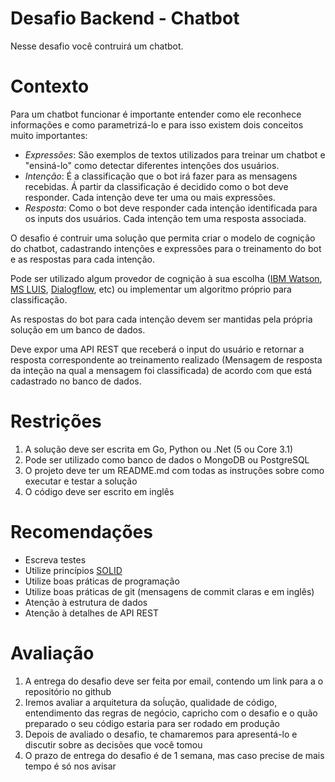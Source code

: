 # Desafio Backend - Chatbot
Nesse desafio você contruirá um chatbot.

Contexto
===
Para um chatbot funcionar é importante entender como ele reconhece informações e como parametrizá-lo e para isso existem dois conceitos muito importantes:
* _Expressões_: São exemplos de textos utilizados para treinar um chatbot e "ensiná-lo" como detectar diferentes intenções dos usuários.
* _Intenção_: É a classificação que o bot irá fazer para as mensagens recebidas. Á partir da classificação é decidido como o bot deve responder. Cada intenção deve ter uma ou mais expressões.
* _Resposta_: Como o bot deve responder cada intenção identificada para os inputs dos usuários. Cada intenção tem uma resposta associada.

O desafio é contruir uma solução que permita criar o modelo de cognição do chatbot, cadastrando intenções e expressões para o treinamento do bot e as respostas para cada intenção.

Pode ser utilizado algum provedor de cognição à sua escolha ([IBM Watson](https://cloud.ibm.com/apidocs/assistant/assistant-v1), [MS LUIS](https://westus.dev.cognitive.microsoft.com/docs/services/5890b47c39e2bb17b84a55ff/operations/5890b47c39e2bb052c5b9c2f), [Dialogflow](https://cloud.google.com/dialogflow/es/docs/reference/rest/v2-overview), etc) ou implementar um algoritmo próprio para classificação.

As respostas do bot para cada intenção devem ser mantidas pela própria solução em um banco de dados.

Deve expor uma API REST que receberá o input do usuário e retornar a resposta correspondente ao treinamento realizado (Mensagem de resposta da inteção na qual a mensagem foi classificada) de acordo com que está cadastrado no banco de dados.


Restrições
===
1. A solução deve ser escrita em Go, Python ou .Net (5 ou Core 3.1)
2. Pode ser utilizado como banco de dados o MongoDB ou PostgreSQL
3. O projeto deve ter um README.md com todas as instruções sobre como executar e testar a solução
4. O código deve ser escrito em inglês


Recomendações
====
* Escreva testes
* Utilize princípios [SOLID](https://en.wikipedia.org/wiki/SOLID)
* Utilize boas práticas de programação
* Utilize boas práticas de git (mensagens de commit claras e em inglês)
* Atenção à estrutura de dados
* Atenção à detalhes de API REST


Avaliação
====
1. A entrega do desafio deve ser feita por email, contendo um link para a o repositório no github
2. Iremos avaliar a arquitetura da soĺução, qualidade de código, entendimento das regras de negócio, capricho com o desafio e o quão preparado o seu código estaria para ser rodado em produção
3. Depois de avaliado o desafio, te chamaremos para apresentá-lo e discutir sobre as decisões que você tomou
4. O prazo de entrega do desafio é de 1 semana, mas caso precise de mais tempo é só nos avisar
